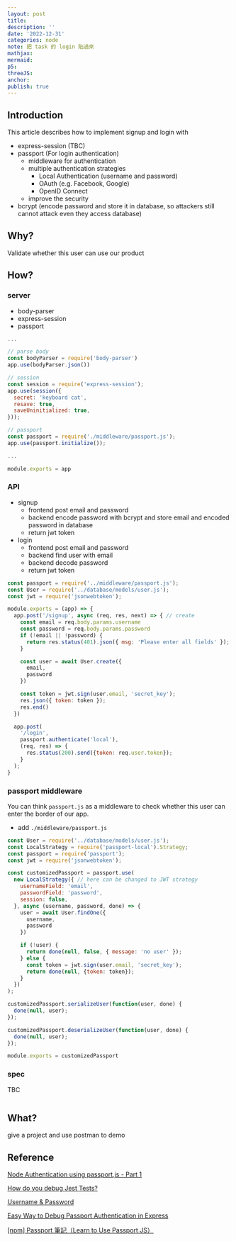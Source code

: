 ```yaml
---
layout: post
title:
description: ''
date: '2022-12-31'
categories: node
note: 把 task 的 login 貼過來
mathjax:
mermaid:
p5:
threeJS:
anchor:
publish: true
---
```


## Introduction

This article describes how to implement signup and login with

* express-session (TBC)
* passport (For login authentication)
  * middleware for authentication
  * multiple authentication strategies
    * Local Authentication (username and password)
    * OAuth (e.g. Facebook, Google)
    * OpenID Connect
  * improve the security
* bcrypt (encode password and store it in database, so attackers still cannot attack even they access database)

## Why?

Validate whether this user can use our product

## How?

### server

* body-parser
* express-session
* passport

```javascript
...

// parse body
const bodyParser = require('body-parser')
app.use(bodyParser.json())

// session
const session = require('express-session');
app.use(session({
  secret: 'keyboard cat',
  resave: true,
  saveUninitialized: true,
}));

// passport
const passport = require('./middleware/passport.js');
app.use(passport.initialize());

...

module.exports = app
```

### API

* signup
  * frontend post email and password
  * backend encode password with bcrypt and store email and encoded password in database
  * return jwt token
* login
  * frontend post email and password
  * backend find user with email
  * backend decode password
  * return jwt token

```javascript
const passport = require('../middleware/passport.js');
const User = require('../database/models/user.js');
const jwt = require('jsonwebtoken');

module.exports = (app) => {
  app.post('/signup', async (req, res, next) => { // create
    const email = req.body.params.username
    const password = req.body.params.password
    if (!email || !password) {
      return res.status(401).json({ msg: 'Please enter all fields' });
    }

    const user = await User.create({
      email,
      password
    })

    const token = jwt.sign(user.email, 'secret_key');
    res.json({ token: token });
    res.end()
  })

  app.post(
    '/login',
    passport.authenticate('local'),
    (req, res) => {
      res.status(200).send({token: req.user.token});
    }
  );
}
```

### passport middleware

You can think `passport.js` as a middleware to check whether this user can enter the border of our app.

* add `./middleware/passport.js`

```javascript
const User = require('../database/models/user.js');
const LocalStrategy = require('passport-local').Strategy;
const passport = require('passport');
const jwt = require('jsonwebtoken');

const customizedPassport = passport.use(
  new LocalStrategy({ // here can be changed to JWT strategy
    usernameField: 'email',
    passwordField: 'password',
    session: false,
  }, async (username, password, done) => {
    user = await User.findOne({
      username,
      password
    })

    if (!user) {
      return done(null, false, { message: 'no user' });
    } else {
      const token = jwt.sign(user.email, 'secret_key');
      return done(null, {token: token});
    }
  })
);

customizedPassport.serializeUser(function(user, done) {
  done(null, user);
});

customizedPassport.deserializeUser(function(user, done) {
  done(null, user);
});

module.exports = customizedPassport
```

### spec

TBC

```javascript

```

## What?

give a project and use postman to demo

## Reference

[Node Authentication using passport.js - Part 1](https://dev.to/ganeshmani/node-authentication-using-passport-js-part-1-53k7)

[How do you debug Jest Tests?](https://stackoverflow.com/questions/33247602/how-do-you-debug-jest-tests)

[Username & Password](https://www.passportjs.org/concepts/authentication/password/)

[Easy Way to Debug Passport Authentication in Express](https://dmitryrogozhny.com/blog/easy-way-to-debug-passport-authentication-in-express)

[[npm] Passport 筆記（Learn to Use Passport JS）](https://pjchender.dev/npm/npm-passport/)
